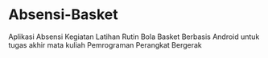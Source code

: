 # Absensi-Basket
Aplikasi Absensi Kegiatan Latihan Rutin Bola Basket Berbasis Android untuk tugas akhir mata kuliah Pemrograman Perangkat Bergerak
